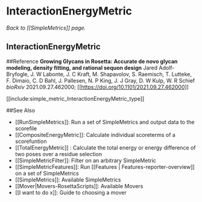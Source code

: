 # InteractionEnergyMetric
*Back to [[SimpleMetrics]] page.*
## InteractionEnergyMetric


##Reference
**Growing Glycans in Rosetta: Accurate de novo glycan modeling, density fitting, and rational sequon design**
Jared Adolf-Bryfogle, J. W Labonte, J. C Kraft, M. Shapavolov, S. Raemisch, T. Lutteke, F. Dimaio, C. D Bahl, J. Pallesen, N. P King, J. J Gray, D. W Kulp, W. R Schief
_bioRxiv_ 2021.09.27.462000; [[https://doi.org/10.1101/2021.09.27.462000]]

[[include:simple_metric_InteractionEnergyMetric_type]]

##See Also

* [[RunSimpleMetrics]]: Run a set of SimpleMetrics and output data to the scorefile
* [[CompositeEnergyMetric]]: Calculate individual scoreterms of a scorefuntion
* [[TotalEnergyMetric]] : Calculate the total energy or energy difference of two poses over a residue selection
* [[SimpleMetricFilter]]: Filter on an arbitrary SimpleMetric
* [[SimpleMetricFeatures]]: Run [[Features | Features-reporter-overview]] on a set of SimpleMetrics
* [[SimpleMetrics]]: Available SimpleMetrics
* [[Mover|Movers-RosettaScripts]]: Available Movers
* [[I want to do x]]: Guide to choosing a mover